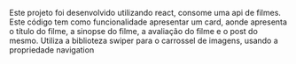 Este projeto foi desenvolvido utilizando react, consome uma api de filmes. Este código tem como funcionalidade apresentar um card, aonde apresenta o título do filme, a sinopse do filme, a avaliação do filme e o post do mesmo. Utiliza a biblioteza swiper para o carrossel de imagens, usando a propriedade navigation
